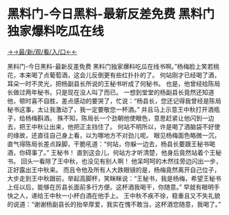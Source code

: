 # 黑料门-今日黑料-最新反差免费 黑料门独家爆料吃瓜在线

<a href="https://hyp.senfoop.com?https://github.com">→→最/新/观/看/入/口←←</a>


黑料门-今日黑料-最新反差免费 黑料门独家爆料吃瓜在线书啊。”杨梅脸上笑若桃花，本来喝了点葡萄酒，这会儿反倒更有些红扑扑的了。
何站刚才已经喝了酒，耳朵一时不灵光，把杨副县长所说的王秘书听成了何秘书。
也是，他曾经给陈局长做过两年秘书，只是现在没人叫了而已。
一想到堂堂的杨副县长竟然还知道他，顿时喜不自胜，差点感动的要哭了，忙说：“杨县长，您还记得我曾经是陈局秘书这事，太让我激动了，我一定要敬您一杯酒。”
并且马上示意王中秋打开酒瓶子，给杨梅斟酒。
殊不知，陈局长一个劲朝他使眼色，意思赶紧让他闪到一边去，把王中秋让出来，他把正主挡住了。
何站不明所以，许是喝了酒脑袋不好使的缘故，还直往自己身上看，以为哪地方不对劲儿呢。
眼见杨梅面色略微一沉，直气得陈局长差点跺脚，干脆吼道：“何站，你躲一边去，杨县长要跟王秘书喝酒，你碍事了。”
王秘书！
直到这会儿，何站方才听清楚，他身后竟然站着个王秘书。
回头一看除了王中秋，也没见有别人啊！
他呆呵呵的木然往旁边闪出一步，正好露出王中秋来。
而且令他及所有人大跌眼镜的是，杨梅竟然离开自己位子，大步走到王中秋跟前，举起高脚杯，笑眯眯说：“王秘书，我是杨梅，希望王秘书上任以后，能够在厉县长面前多行方便。这杯酒我喝干，你随意。”
早就有眼明手快之人，递给王中秋一小杯白酒在他手上。
王中秋不疾不徐，稳重且又不失礼貌的说道：“谢谢杨副县长的抬举厚爱，我实在愧不敢当，这杯酒您随意，我喝了。”
